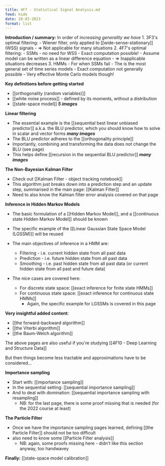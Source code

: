 ```yaml
---
title: 4F7 - Statistical Signal Analysis.md
feed: hide
date: 28-03-2023
format: list
---
```



**Introduction / summary:**
In order of _increasing generality we have_
    1.  3F3's optimal filtering:
        -   Wiener filter, only applied to [[wide-sense-stationary]] (WSS) signals
        -   ⇒ Not applicable for many situations
    2.  4F7's optimal filtering:
        -   SSMs - no need for WSS
        -   Exact computation possible!
        -   Assume model can be written as a linear difference equation
        -   ⇒ Inapplicable situations decreases
    3.  HMMs
        -   For when SSMs fail
        -   The is the most general set of time series models
        -   Exact computation not generally possible
        -   Very effective Monte Carlo models though!

**Key definitions before getting started**
- [[orthogonality (random variables)]]
- [[white noise process]] - defined by its moments, without a distribution
- [[state-space model]] _**5 images**_

**Linear filtering**
- The essential example is the [[sequential best linear unbiased predictor]] a.k.a. the BLU predictor, which you should know how to solve in scalar and vector forms _**many images**_
- The BLU predictor adheres to the [[orthogonality principle]]
- Importantly, combining and transforming the data does not change the BLU (see page)
- This helps define [[recursion in the sequential BLU predictor]] _**many images**_

**The Non-Bayesian Kalman Filter**
- Check out [[Kalman Filter - object tracking notebook]]
- This algorithm just breaks down into a prediction step and an update step, summarised in the main page: [[Kalman Filter]]
- Need to also know the Kalman filter error analysis covered on that page

**Inference in Hidden Markov Models**
- The basic formulation of a [[Hidden Markov Model]], and a [[continuous state Hidden Markov Model]] should be known

- The specific example of the [[Linear Gaussian State Space Model (LGSSM)]] will be reused

- The main objectives of inference in a HMM are:
	- Filtering - i.e. current hidden state from all past data
	- Prediction - i.e. future hidden state from all past data
	- Smoothing - i.e. past hidden state from all past data (or current hidden state from all past and future data)

- The nice cases are covered here:
	- For discrete state space: [[exact inference for finite state HMMs]]
	- For continuous state space: [[exact inference for continuous state HMMs]]
		- Again, the specific example for LGSSMs is covered in this page

**Very insightful added content**:
- [[the forward-backward algorithm]]
- [[the Viterbi algorithm]]
- [[the Baum-Welch algorithm]]

The above pages are also useful if you're studying [[4F10 - Deep Learning and Structure Data]]

But then things become less tractable and approximations have to be considered...

**Importance sampling**
- Start with: [[importance sampling]]
- In the sequential setting: [[sequential importance sampling]]
- And to deal with domination: [[sequential importance sampling with resampling]]
	- NB: for the last page, there is some proof missing that is needed (for the 2022 course at least)


**The Particle Filter**
- Once we have the importance sampling pages learned, defining [[the Particle Filter]] should not be too difficult
- also need to know some [[Particle Filter analysis]]
	- NB: again, some proofs missing here - didn't like this section anyway, too handwavey

**Finally:** [[state-space model calibration]]